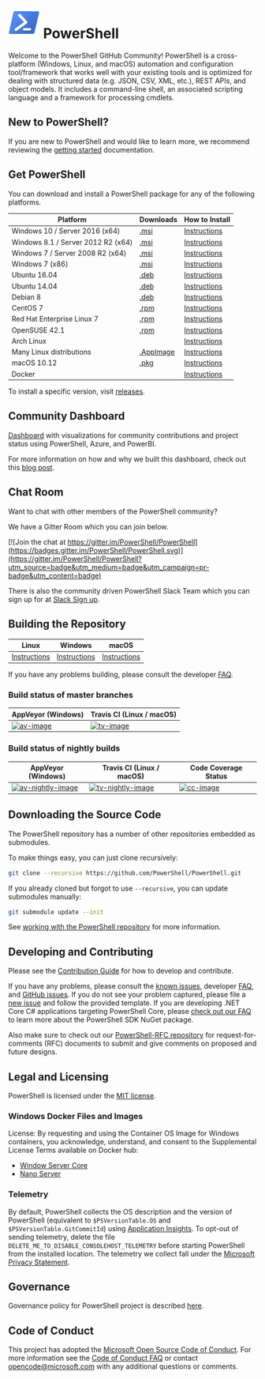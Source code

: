 # ![logo][] PowerShell

Welcome to the PowerShell GitHub Community!
PowerShell is a cross-platform (Windows, Linux, and macOS) automation and configuration tool/framework
that works well with your existing tools and is optimized for dealing with structured data
(e.g. JSON, CSV, XML, etc.), REST APIs, and object models.  It includes a command-line shell, an
associated scripting language and a framework for processing cmdlets.

[logo]: assets/Powershell_64.png

## New to PowerShell?

If you are new to PowerShell and would like to learn more, we recommend reviewing the [getting started][] documentation.

[getting started]: docs/learning-powershell

## Get PowerShell

You can download and install a PowerShell package for any of the following platforms.

| Platform                           | Downloads              | How to Install                |
| ---------------------------------- | ---------------------- | ----------------------------- |
| Windows 10 / Server 2016 (x64)     | [.msi][rl-windows10]   | [Instructions][in-windows]    |
| Windows 8.1 / Server 2012 R2 (x64) | [.msi][rl-windows81]   | [Instructions][in-windows]    |
| Windows 7 / Server 2008 R2 (x64)   | [.msi][rl-windows7-64] | [Instructions][in-windows]    |
| Windows 7 (x86)                    | [.msi][rl-windows7-86] | [Instructions][in-windows]    |
| Ubuntu 16.04                       | [.deb][rl-ubuntu16]    | [Instructions][in-ubuntu16]   |
| Ubuntu 14.04                       | [.deb][rl-ubuntu14]    | [Instructions][in-ubuntu14]   |
| Debian 8                           | [.deb][rl-ubuntu14]    | [Instructions][in-deb8]       |
| CentOS 7                           | [.rpm][rl-centos]      | [Instructions][in-centos]     |
| Red Hat Enterprise Linux 7         | [.rpm][rl-centos]      | [Instructions][in-rhel7]      |
| OpenSUSE 42.1                      | [.rpm][rl-opensuse421] | [Instructions][in-opensuse421]|
| Arch Linux                         |                        | [Instructions][in-archlinux]  |
| Many Linux distributions           | [.AppImage][rl-ai]     | [Instructions][in-appimage]   |
| macOS 10.12                        | [.pkg][rl-macos]       | [Instructions][in-macos]      |
| Docker                             |                        | [Instructions][in-docker]     |

[rl-windows10]: https://github.com/PowerShell/PowerShell/releases/download/v6.0.0-beta.1/PowerShell-6.0.0-beta.1-win10-win2016-x64.msi
[rl-windows81]: https://github.com/PowerShell/PowerShell/releases/download/v6.0.0-beta.1/PowerShell-6.0.0-beta.1-win81-win2012r2-x64.msi
[rl-windows7-64]: https://github.com/PowerShell/PowerShell/releases/download/v6.0.0-alpha.18/PowerShell-6.0.0-alpha.18-win7-win2008r2-x64.msi
[rl-windows7-86]: https://github.com/PowerShell/PowerShell/releases/download/v6.0.0-alpha.18/PowerShell-6.0.0-alpha.18-win7-x86.msi
[rl-ubuntu16]: https://github.com/PowerShell/PowerShell/releases/download/v6.0.0-beta.1/powershell_6.0.0-beta.1-1ubuntu1.16.04.1_amd64.deb
[rl-ubuntu14]: https://github.com/PowerShell/PowerShell/releases/download/v6.0.0-beta.1/powershell_6.0.0-beta.1-1ubuntu1.14.04.1_amd64.deb
[rl-centos]: https://github.com/PowerShell/PowerShell/releases/download/v6.0.0-beta.1/powershell-6.0.0_beta.1-1.el7.centos.x86_64.rpm
[rl-ai]: https://github.com/PowerShell/PowerShell/releases/download/v6.0.0-beta.1/PowerShell-6.0.0-beta.1-x86_64.AppImage
[rl-macos]: https://github.com/PowerShell/PowerShell/releases/download/v6.0.0-beta.1/powershell-6.0.0-beta.1-osx.10.12-x64.pkg
[rl-opensuse421]: https://github.com/PowerShell/PowerShell/releases/download/v6.0.0-beta.1/powershell-6.0.0_beta.1-1.suse.42.1.x86_64.rpm

[installation]: docs/installation
[in-windows]: docs/installation/windows.md#msi
[in-ubuntu14]: docs/installation/linux.md#ubuntu-1404
[in-ubuntu16]: docs/installation/linux.md#ubuntu-1604
[in-deb8]: docs/installation/linux.md#debian-8
[in-centos]: docs/installation/linux.md#centos-7
[in-rhel7]: docs/installation/linux.md#red-hat-enterprise-linux-rhel-7
[in-archlinux]: docs/installation/linux.md#arch-linux
[in-appimage]: docs/installation/linux.md#linux-appimage
[in-macos]: docs/installation/linux.md#macos-1012
[in-docker]: docker
[in-opensuse421]: docs/installation/linux.md#opensuse-421

To install a specific version, visit [releases](https://github.com/PowerShell/PowerShell/releases).

## Community Dashboard

[Dashboard](https://aka.ms/psgithubbi) with visualizations for community contributions and project status using PowerShell, Azure, and PowerBI.

For more information on how and why we built this dashboard, check out this [blog post](https://blogs.msdn.microsoft.com/powershell/2017/01/31/powershell-open-source-community-dashboard/).

## Chat Room

Want to chat with other members of the PowerShell community?

We have a Gitter Room which you can join below.

[![Join the chat at https://gitter.im/PowerShell/PowerShell](https://badges.gitter.im/PowerShell/PowerShell.svg)](https://gitter.im/PowerShell/PowerShell?utm_source=badge&utm_medium=badge&utm_campaign=pr-badge&utm_content=badge)

There is also the community driven PowerShell Slack Team which you can sign up for at [Slack Sign up].

[Slack Sign up]: http://slack.poshcode.org

## Building the Repository

| Linux                    | Windows                    | macOS                   |
|--------------------------|----------------------------|------------------------|
| [Instructions][bd-linux] | [Instructions][bd-windows] | [Instructions][bd-macOS] |

If you have any problems building, please consult the developer [FAQ][].

### Build status of master branches

| AppVeyor (Windows)       | Travis CI (Linux / macOS) |
|--------------------------|--------------------------|
| [![av-image][]][av-site] | [![tv-image][]][tv-site] |

### Build status of nightly builds

| AppVeyor (Windows)       | Travis CI (Linux / macOS) | Code Coverage Status |
|--------------------------|---------------------------|----------------------|
| [![av-nightly-image][]][av-nightly-site] | [![tv-nightly-image][]][tv-site] | [![cc-image][]][cc-site] |

[bd-linux]: docs/building/linux.md
[bd-windows]: docs/building/windows-core.md
[bd-macOS]: docs/building/macos.md

[FAQ]: docs/FAQ.md

[tv-image]: https://travis-ci.org/PowerShell/PowerShell.svg?branch=master
[tv-site]: https://travis-ci.org/PowerShell/PowerShell/branches
[av-image]: https://ci.appveyor.com/api/projects/status/nsng9iobwa895f98/branch/master?svg=true
[av-site]: https://ci.appveyor.com/project/PowerShell/powershell
[tv-nightly-image]: https://jimtru1979.blob.core.windows.net/badges/DailyBuildStatus.svg
[av-nightly-image]: https://ci.appveyor.com/api/projects/status/46yd4jogtm2jodcq?svg=true
[av-nightly-site]: https://ci.appveyor.com/project/PowerShell/powershell-f975h
[cc-site]: https://coveralls.io/github/PowerShell/PowerShell?branch=master
[cc-image]: https://coveralls.io/repos/github/PowerShell/PowerShell/badge.svg?branch=master

## Downloading the Source Code

The PowerShell repository has a number of other repositories embedded as submodules.

To make things easy, you can just clone recursively:

```sh
git clone --recursive https://github.com/PowerShell/PowerShell.git
```

If you already cloned but forgot to use `--recursive`, you can update submodules manually:

```sh
git submodule update --init
```

See [working with the PowerShell repository](docs/git) for more information.

## Developing and Contributing

Please see the [Contribution Guide][] for how to develop and contribute.

If you have any problems, please consult the [known issues][], developer [FAQ][], and [GitHub issues][].
If you do not see your problem captured, please file a [new issue][] and follow the provided template.
If you are developing .NET Core C# applications targeting PowerShell Core, please [check out our FAQ][] to learn more about the PowerShell SDK NuGet package.

Also make sure to check out our [PowerShell-RFC repository](https://github.com/powershell/powershell-rfc) for request-for-comments (RFC) documents to submit and give comments on proposed and future designs.

[check out our FAQ]: docs/FAQ.md#where-do-i-get-the-powershell-core-sdk-package
[Contribution Guide]: .github/CONTRIBUTING.md
[known issues]: docs/KNOWNISSUES.md
[GitHub issues]: https://github.com/PowerShell/PowerShell/issues
[new issue]:https://github.com/PowerShell/PowerShell/issues/new

## Legal and Licensing

PowerShell is licensed under the [MIT license][].

[MIT license]: LICENSE.txt

### Windows Docker Files and Images

License: By requesting and using the Container OS Image for Windows containers, you acknowledge, understand, and consent to the Supplemental License Terms available on Docker hub:

- [Window Server Core](https://hub.docker.com/r/microsoft/windowsservercore/)
- [Nano Server](https://hub.docker.com/r/microsoft/nanoserver/)

### Telemetry

By default, PowerShell collects the OS description and the version of PowerShell (equivalent to `$PSVersionTable.OS` and `$PSVersionTable.GitCommitId`) using [Application Insights](https://azure.microsoft.com/en-us/services/application-insights/).
To opt-out of sending telemetry, delete the file `DELETE_ME_TO_DISABLE_CONSOLEHOST_TELEMETRY` before starting PowerShell from the installed location.
The telemetry we collect fall under the [Microsoft Privacy Statement](https://privacy.microsoft.com/en-us/privacystatement/).

## Governance

Governance policy for PowerShell project is described [here][].

[here]: https://github.com/PowerShell/PowerShell/blob/master/docs/community/governance.md

## Code of Conduct

This project has adopted the [Microsoft Open Source Code of Conduct][conduct-code].
For more information see the [Code of Conduct FAQ][conduct-FAQ] or contact [opencode@microsoft.com][conduct-email] with any additional questions or comments.

[conduct-code]: http://opensource.microsoft.com/codeofconduct/
[conduct-FAQ]: http://opensource.microsoft.com/codeofconduct/faq/
[conduct-email]: mailto:opencode@microsoft.com
